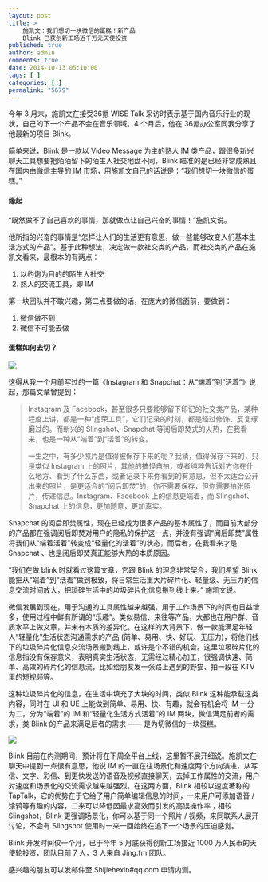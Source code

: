 ```yaml
---
layout: post
title: >
    施凯文：我们想切一块微信的蛋糕！新产品
    Blink 已获创新工场近千万元天使投资
published: true
author: admin
comments: true
date: 2014-10-13 05:10:00
tags: [ ]
categories: [ ]
permalink: "5679"
---
```

今年 3 月末，施凯文在接受36氪 WISE Talk 采访时表示基于国内音乐行业的现状，自己的下一个产品不会在音乐领域。4 个月后，他在 36氪办公室同我分享了他最新的项目 Blink。

简单来说，Blink 是一款以 Video Message 为主的熟人 IM 类产品，跟很多新兴聊天工具想要抢陌陌留下的陌生人社交地盘不同，Blink 瞄准的是已经非常成熟且在国内由微信主导的 IM 市场，用施凯文自己的话说是：“我们想切一块微信的蛋糕。”

#### 缘起

“既然做不了自己喜欢的事情，那就做点让自己兴奋的事情！”施凯文说。

他所指的兴奋的事情是“怎样让人们的生活更有意思，做一些能够改变人们基本生活方式的产品”。基于此种想法，决定做一款社交类的产品，而社交类的产品在施凯文看来，最根本的有两点：

  1. 以约炮为目的的陌生人社交
  2. 熟人的交流工具，即 IM

第一块团队并不敢兴趣，第二点要做的话，在庞大的微信面前，要做到：

  1. 微信做不到
  2. 微信不可能去做

#### 蛋糕如何去切？

![][1]

这得从我一个月前写过的一篇《Instagram 和 Snapchat：从“端着”到“活着”》说起，那篇文章曾提到：

> Instagram 及 Facebook，甚至很多只要能够留下印记的社交类产品，某种程度上讲，都是一种“虚荣工具”，它们记录的时刻，都是经过修饰、反复琢磨过的。而新兴的 Slingshot、Snapchat 等阅后即焚式的火热，在我看来，也是一种从“端着”到“活着”的转变。
> 
> 一生之中，有多少照片是值得被保存下来的呢？我猜，值得保存下来的，只是类似 Instagram 上的照片，其他的搞怪自拍，或者纯粹告诉对方你在什么地方、看到了什么东西，或者记录下来你看到的有意思，但不太适合公开出来的照片，是更适合的“阅后即焚”的，你不需要保存，但你需要拍张照片，传递信息。Instagram、Facebook 上的信息更端着，而 Slingshot、Snapchat 上的信息，更加随意，更加真实。

Snapchat 的阅后即焚属性，现在已经成为很多产品的基本属性了，而目前大部分的产品都在强调阅后即焚对用户的隐私的保护这一点，并没有强调“阅后即焚”属性将我们从“端着活着”转变成“轻量化的活着”的状态，而后者，在我看来才是 Snapchat 、也是阅后即焚真正能够大热的本质原因。

“我们在做 blink 时就看过这篇文章，它跟 Blink 的理念非常契合，我们希望 Blink 能把从“端着”到“活着”做到极致，将日常生活里大片碎片化、轻量级、无压力的信息交流时间放大，把琐碎生活中的垃圾碎片化信息搬到线上来。” 施凯文说。

微信发展到现在，用于沟通的工具属性越来越强，用于工作场景下的时间也日益增多，使用过程中鲜有所谓的“乐趣”。类似易信、来往等产品，大都也在用户群、音质水平上做文章，并未有本质的差异化。在这样的大背景下，做一款能满足年轻人“轻量化”生活状态沟通需求的产品 (简单、易用、快、好玩、无压力)，将他们线下的垃圾碎片化信息交流场景搬到线上，或许是个不错的机会。这里垃圾碎片化的信息指没有保存意义，表明真实生活状态，无需经过精心加工，很强调快速、简单、高效的碎片化的信息流，比如给朋友发一张路上遇到的野猫、拍一段在 KTV 里的短视频等。

这种垃圾碎片化的信息，在生活中填充了大块的时间，类似 Blink 这种能承载这类内容，同时在 UI 和 UE 上能做到简单、易用、快、有趣，就会有机会将 IM 一分为二，分为“端着”的 IM 和“轻量化生活方式活着”的 IM 两块，微信满足前者的需求，类 Blink 的产品来满足后者的需求 —— 是为切微信的一块蛋糕。

![][2]

Blink 目前在内测期间，预计将在下周全平台上线，这里暂不展开细说。施凯文在聊天中提到一点很有意思，他说 IM 的一直在往场景化和速度两个方向演进，从写信、文字、彩信、到更快发送的语音及视频直接聊天，去掉工作属性的交流，用户对速度和场景化的交流需求越来越强烈。在这两方面，Blink 相较以速度著称的 TapTalk，它的优势在于它给了用户简单编辑信息的时间，一来用户可添加语音 / 涂鸦等有趣的内容，二来可以降低因最求高效而引发的高误操作率；相较 Slingshot，Blink 更强调场景化，你可以基于同一个照片 / 视频，来同联系人展开讨论，不会有 Slingshot 使用时一来一回始终在追下一个场景的压迫感觉。

Blink 开发时间仅一个月，已于今年 5 月底获得创新工场接近 1000 万人民币的天使轮投资，团队目前 7 人，3 人来自 Jing.fm 团队。

感兴趣的朋友可以发邮件至 Shijiehexin#qq.com 申请内测。

 [1]: http://yongz.com/yz/wp-content/uploads/2014/10/c0d529831ebc0f617e033b8006c80b6b.png
 [2]: http://yongz.com/yz/wp-content/uploads/2014/10/9f4c30a2c5cc5d7c7390117d3d485b01.png